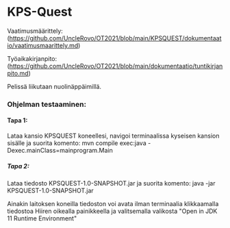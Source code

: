 # KPS-Quest

Vaatimusmäärittely: (https://github.com/UncleRovo/OT2021/blob/main/KPSQUEST/dokumentaatio/vaatimusmaarittely.md)

Työaikakirjanpito: (https://github.com/UncleRovo/OT2021/blob/main/dokumentaatio/tuntikirjanpito.md)

Pelissä liikutaan nuolinäppäimillä.

### Ohjelman testaaminen:

#### Tapa 1:

Lataa kansio KPSQUEST koneellesi, navigoi terminaalissa kyseisen kansion sisälle ja suorita komento: mvn compile exec:java -Dexec.mainClass=mainprogram.Main

##### Tapa 2:

Lataa tiedosto KPSQUEST-1.0-SNAPSHOT.jar ja suorita komento: java -jar KPSQUEST-1.0-SNAPSHOT.jar 

Ainakin laitoksen koneilla tiedoston voi avata ilman terminaalia klikkaamalla tiedostoa Hiiren oikealla painikkeella ja valitsemalla valikosta "Open in JDK 11 Runtime Environment"
